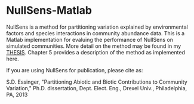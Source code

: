 # NullSens-Matlab


NullSens is a method for partitioning variation explained by environmental factors and species interactions in community abundance data. This is a Matlab implementation for evaluing the performance of NullSens on simulated communities. More detail on the method may be found in my [THESIS](www.ebay.com). Chapter 5 provides a description of the method as implemented here.

If you are using NullSens for publication, please cite as:

S.D. Essinger, "Partitioning Abiotic and Biotic Contributions to Community Variation," Ph.D. dissertation, Dept. Elect. Eng., Drexel Univ., Philadelphia, PA, 2013

